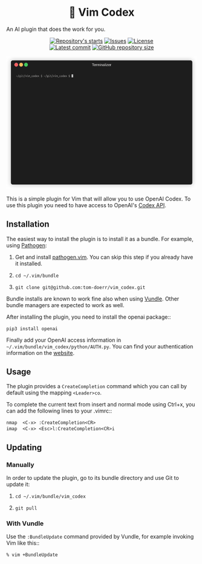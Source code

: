 <h1 align="center">🤖 Vim Codex</h1>

An AI plugin that does the work for you.

<p align="center">
    <a href="https://github.com/tom-doerr/vim_codex/stargazers"
        ><img
            src="https://img.shields.io/github/stars/tom-doerr/vim_codex"
            alt="Repository's starts"
    /></a>
    <a href="https://github.com/tom-doerr/vim_codex/issues"
        ><img
            src="https://img.shields.io/github/issues-raw/tom-doerr/vim_codex"
            alt="Issues"
    /></a>
    <a href="https://github.com/tom-doerr/vim_codex/blob/main/LICENSE"
        ><img
            src="https://img.shields.io/github/license/tom-doerr/vim_codex"
            alt="License"
    /><br />
    <a href="https://github.com/tom-doerr/vim_codex/commits/main"
		><img
			src="https://img.shields.io/github/last-commit/tom-doerr/vim_codex/main"
			alt="Latest commit"
    /></a>
    <a href="https://github.com/tom-doerr/vim_codex"
        ><img
            src="https://img.shields.io/github/repo-size/tom-doerr/vim_codex"
            alt="GitHub repository size"
    /></a>
</p>

<img src='gifs/render1630418854684.gif'>

This is a simple plugin for Vim that will allow you to use OpenAI Codex.
To use this plugin you need to have access to OpenAI's [Codex API](https://openai.com/blog/openai-codex/).



## Installation

The easiest way to install the plugin is to install it as a bundle.
For example, using [Pathogen](https://github.com/tpope/vim-pathogen):

1. Get and install [pathogen.vim](https://github.com/tpope/vim-pathogen). You can skip this step
   if you already have it installed.

2. `cd ~/.vim/bundle`

3. `git clone git@github.com:tom-doerr/vim_codex.git`

Bundle installs are known to work fine also when using [Vundle](https://github.com/gmarik/vundle). Other
bundle managers are expected to work as well.



After installing the plugin, you need to install the openai package::
```
pip3 install openai
```

Finally add your OpenAI access information in 
`~/.vim/bundle/vim_codex/python/AUTH.py`.
You can find your authentication information on the [website](https://beta.openai.com/account/api-keys).



## Usage
The plugin provides a `CreateCompletion` command which you can call by default using the mapping 
`<Leader>co`.

To complete the current text from insert and normal mode using Ctrl+x, you can add the following
lines to your .vimrc::
```
nmap  <C-x> :CreateCompletion<CR>
imap  <C-x> <Esc>l:CreateCompletion<CR>i
```


## Updating

### Manually

In order to update the plugin, go to its bundle directory and use
Git to update it:

1. `cd ~/.vim/bundle/vim_codex`

2. `git pull`


### With Vundle

Use the `:BundleUpdate` command provided by Vundle, for example invoking
Vim like this::
```
% vim +BundleUpdate
```



